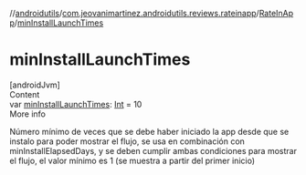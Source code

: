 //[androidutils](../../index.md)/[com.jeovanimartinez.androidutils.reviews.rateinapp](../index.md)/[RateInApp](index.md)/[minInstallLaunchTimes](min-install-launch-times.md)



# minInstallLaunchTimes  
[androidJvm]  
Content  
var [minInstallLaunchTimes](min-install-launch-times.md): [Int](https://kotlinlang.org/api/latest/jvm/stdlib/kotlin/-int/index.html) = 10  
More info  


Número mínimo de veces que se debe haber iniciado la app desde que se instalo para poder mostrar el flujo, se usa en combinación con minInstallElapsedDays, y se deben cumplir ambas condiciones para mostrar el flujo, el valor mínimo es 1 (se muestra a partir del primer inicio)

  



